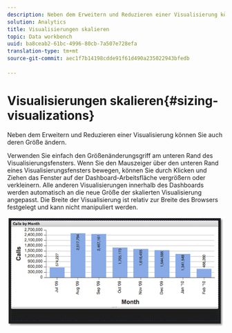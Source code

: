 ```yaml
---
description: Neben dem Erweitern und Reduzieren einer Visualisierung können Sie auch deren Größe ändern.
solution: Analytics
title: Visualisierungen skalieren
topic: Data workbench
uuid: ba8ceab2-61bc-4996-80cb-7a507e728efa
translation-type: tm+mt
source-git-commit: aec1f7b14198cdde91f61d490a235022943bfedb

---
```



# Visualisierungen skalieren{#sizing-visualizations}

Neben dem Erweitern und Reduzieren einer Visualisierung können Sie auch deren Größe ändern.

Verwenden Sie einfach den Größenänderungsgriff am unteren Rand des Visualisierungsfensters. Wenn Sie den Mauszeiger über den unteren Rand eines Visualisierungsfensters bewegen, können Sie durch Klicken und Ziehen das Fenster auf der Dashboard-Arbeitsfläche vergrößern oder verkleinern. Alle anderen Visualisierungen innerhalb des Dashboards werden automatisch an die neue Größe der skalierten Visualisierung angepasst. Die Breite der Visualisierung ist relativ zur Breite des Browsers festgelegt und kann nicht manipuliert werden.

![](assets/size_visual.png)

